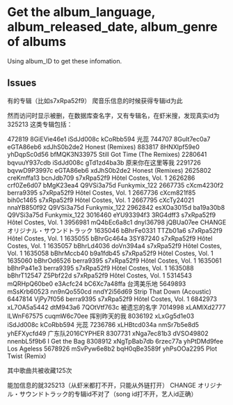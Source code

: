 
# Get the album_language, album_released_date, album_genre of albums

Using album_ID to get these infomation.

## Issues

有的专辑（比如s7xRpa52f9）
爬音乐信息的时候获得专辑id为此

然而访问时显示被删，在数据库查名字，又有专辑名，在虾米搜，发现真实id为325213
这类专辑包括：



472819	8GiEVie46e1	iSdJd008c	kCoRbb594	光蕊
744707	8GuIt7ec0a7	eGTA86eb6	xdJhS0b2de2	Honest (Remixes)
883817	8HNXlpf59e0	yhDqpSc0d56	bfMQK3N33975	Still Got Time (The Remixes)
2280641	bqvuuY937cdb	iSdJd008c	gTd1zd4ba3b	原来你在这里等我
2291726	bqvwD9P3997c	eGTA86eb6	xdJhS0b2de2	Honest (Remixes)
2625802	creKmffa13	bcnJdb709	s7xRpa52f9	Hôtel Costes, Vol. 1
2626286	crf0Ze6d07	bMgK23ea4	Q9VSi3a75d	Funkymix_122
2667735	cXcm4230f2	berra9395	s7xRpa52f9	Hôtel Costes, Vol. 1
2667736	cXcm821f85	bih0c1465	s7xRpa52f9	Hôtel Costes, Vol. 1
2667795	cXcTy24021	nnaYB850f92	Q9VSi3a75d	Funkymix_122
2962842	esXOa3015d	ba19a30b8	Q9VSi3a75d	Funkymix_122
3016460	eYU93394f3	3RG4dff3	s7xRpa52f9	Hôtel Costes, Vol. 1
3956981	mQ4bEc6a8c1	dnyl36798	jQBUa07ee	CHANGE オリジナル・サウンドトラック
1635046	bBhrFe0331	TTZb01a6	s7xRpa52f9	Hôtel Costes, Vol. 1
1635055	bBhrGc464a	3SY87240	s7xRpa52f9	Hôtel Costes, Vol. 1
1635057	bBhrLd4036	doVn394a4	s7xRpa52f9	Hôtel Costes, Vol. 1
1635058	bBhrMccb40	b9a1fdb45	s7xRpa52f9	Hôtel Costes, Vol. 1
1635060	bBhrOd6526	berra9395	s7xRpa52f9	Hôtel Costes, Vol. 1
1635061	bBhrPa41e3	berra9395	s7xRpa52f9	Hôtel Costes, Vol. 1
1635088	bBhrT12547	Z5Pbf22d	s7xRpa52f9	Hôtel Costes, Vol. 1
5314543	mQRHpQ60be0	e3Acfc24	bC6Xc7a48ffa	台湾美乐地
5649893	mSsKrb60523	nn9nQo550cd	nndY2i56d69	Strip That Down (Acoustic)
6447814	VjPy7f056	berra9395	s7xRpa52f9	Hôtel Costes, Vol. 1
6842973	xL7OA5a5442	dtM943a6	7QOtVtf763c	被遗忘的名字
7014998	xLAMlXd2777	lLWnF67575	cuqmW6c70ee	挥别昨天的我
8036192	xLxGg5d1e03	iSdJd008c	kCoRbb594	光蕊
7236786	xLHBtcd034a	nmSr7b5e8d5	yhEFXycfd49	广东队2016CYPHER
8307731	xNga7ec81b3	dVSO49802	nnenbL5f9b6	I Get the Bag
8308912	xNgTpBab7db	6rzec77a	yhPtDMd9fee	Los Ageless
5678926	mSvPyw6e8b2	bqH0qBe3589f	yhPsOOa2295	Plot Twist (Remix)

其中歌曲共被收藏125次


能加信息的就325213（从虾米都打不开，只能从外链打开）
CHANGE オリジナル・サウンドトラック的专辑id不对了（song id打不开，艺人id正确）
